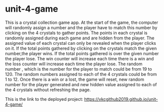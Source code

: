 # unit-4-game
This is a crystal collection game app. At the start of the game, the computer will randomly assign a number and the player have to match this number by clicking on the 4 crystals to gather points. The points in each crystal is randomly assigned during each game and are hidden from the player. The assigned value of each crystal can only be revealed when the player clicks on it. If the total points gathered by clicking on the crystals match the given number,the player wins. If the total points gathered is over the given number the player lose. The win counter will increase each time there is a win and the loss counter will increase each time the player lose. The random number , which is the number for the player to match could be from 19 to 120. The random numbers assigned to each of the 4 crystals could be from 1 to 12. Once there is a win or a lost, the game will reset, new random number for the player generated and new hidden value assigned to each of the 4 crystals without refreshing the page. 


This is the link to the deployed project:
https://vkcgithub2019.github.io/unit-4-game/